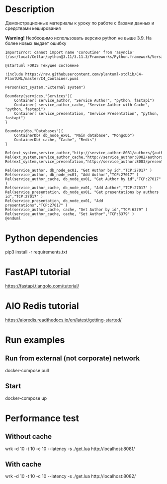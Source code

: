 # Description

Демонстрационные материалы к уроку по работе с базами данных и средствами кеширования

**Warning!**
Необходимо использовать версию python не выше 3.9. На более новых выдает ошибку  
```
ImportError: cannot import name 'coroutine' from 'asyncio' (/usr/local/Cellar/python@3.11/3.11.3/Frameworks/Python.framework/Versions/3.11/lib/python3.11/asyncio/__init__.py)
```


```plantuml
@startuml FORIS Текущее состояние

!include https://raw.githubusercontent.com/plantuml-stdlib/C4-PlantUML/master/C4_Container.puml

Person(ext_system,"External system")

Boundary(services,"Services"){
    Container( service_author, "Service Author", "python, fastapi")
    Container( service_author_cache, "Service Author with Cache", "python, fastapi")
    Container( service_presentation, "Service Presentation", "python, fastapi")
}

Boundary(dbs,"Databases"){
    ContainerDb( db_node_ex01, "Main database", "MongoDb")
    ContainerDb( cache, "Cache", "Redis")
}

Rel(ext_system,service_author,"http://service_author:8081/authors/{author_id}")
Rel(ext_system,service_author_cache,"http://service_author:8082/authors/{author_id}")
Rel(ext_system,service_presentation,"http://service_author:8083/presentations/{author_id}")

Rel(service_author, db_node_ex01, "Get Author by id","TCP:27017" )
Rel(service_author, db_node_ex01, "Add Author","TCP:27017" )
Rel(service_author_cache, db_node_ex01, "Get Author by id","TCP:27017" )
Rel(service_author_cache, db_node_ex01, "Add Author","TCP:27017" )
Rel(service_presentation, db_node_ex01, "Get presentations by authors id","TCP:27017" )
Rel(service_presentation, db_node_ex01, "Add presentations","TCP:27017" )
Rel(service_author_cache, cache, "Get Author by id","TCP:6379" )
Rel(service_author_cache, cache, "Set Author","TCP:6379" )
@enduml
```

# Python dependencies

pip3 install -r requirements.txt

# FastAPI tutorial
https://fastapi.tiangolo.com/tutorial/

# AIO Redis tutorial
https://aioredis.readthedocs.io/en/latest/getting-started/


# Run examples
## Run from external (not corporate) network
docker-compose pull
## Start
docker-compose up

# Performance test
## Without cache
wrk -d 10 -t 10 -c 10 --latency -s ./get.lua http://localhost:8081/
## With cache
wrk -d 10 -t 10 -c 10 --latency -s ./get.lua http://localhost:8082/
